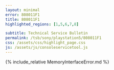 ```yaml
---
layout: minimal
error: 808011F1
title: 808011F1
highlighted_regions: [1,5,6,7,8]

subtitle: Technical Service Bulletin
permalink: /tsb/sony/playstation5/808011F1
css: /assets/css/highlight_page.css
js: /assets/js/consoleservicetool.js
---
```


{% include_relative MemoryInterfaceError.md %}
